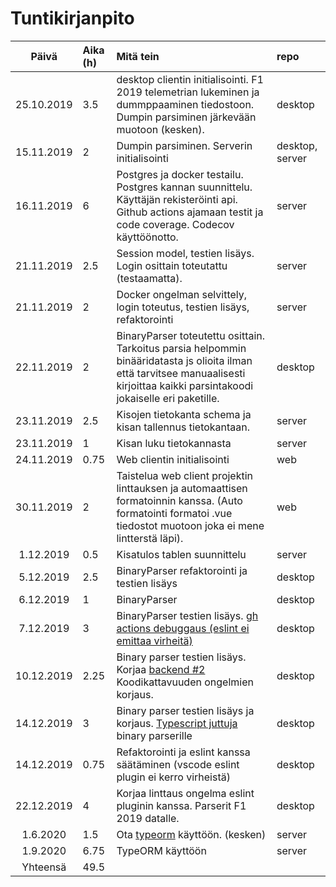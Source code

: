 # Tuntikirjanpito

| Päivä | Aika (h) | Mitä tein  | repo
| :----:|:-----| :-----| :-----|
| 25.10.2019 | 3.5    | desktop clientin initialisointi. F1 2019 telemetrian lukeminen ja dummppaaminen tiedostoon. Dumpin parsiminen järkevään muotoon (kesken). | desktop |
| 15.11.2019 | 2    | Dumpin parsiminen. Serverin initialisointi | desktop, server |
| 16.11.2019 | 6    | Postgres ja docker testailu. Postgres kannan suunnittelu. Käyttäjän rekisteröinti api. Github actions ajamaan testit ja code coverage. Codecov käyttöönotto.  | server |
| 21.11.2019 | 2.5    | Session model, testien lisäys. Login osittain toteutattu (testaamatta).  | server |
| 21.11.2019 | 2    | Docker ongelman selvittely, login toteutus, testien lisäys, refaktorointi  | server |
| 22.11.2019 | 2    | BinaryParser toteutettu osittain. Tarkoitus parsia helpommin binääridatasta js olioita ilman että tarvitsee manuaalisesti kirjoittaa kaikki parsintakoodi jokaiselle eri paketille.  | desktop |
| 23.11.2019 | 2.5    | Kisojen tietokanta schema ja kisan tallennus tietokantaan.  | server |
| 23.11.2019 | 1    | Kisan luku tietokannasta  | server |
| 24.11.2019 | 0.75    | Web clientin initialisointi  | web |
| 30.11.2019 | 2    | Taistelua web client projektin linttauksen ja automaattisen formatoinnin kanssa. (Auto formatointi formatoi .vue tiedostot muotoon joka ei mene lintterstä läpi).   | web |
| 1.12.2019 | 0.5    | Kisatulos tablen suunnittelu   | server |
| 5.12.2019 | 2.5   | BinaryParser refaktorointi ja testien lisäys   | desktop |
| 6.12.2019 | 1   | BinaryParser | desktop |
| 7.12.2019 | 3   | BinaryParser testien lisäys. [gh actions debuggaus (eslint ei emittaa virheitä)](https://github.com/FINDarkside/tobenamed-desktop-client/issues/2) | desktop |
| 10.12.2019 | 2.25   | Binary parser testien lisäys. Korjaa [backend #2](https://github.com/FINDarkside/tobenamed-desktop-client/issues/2) Koodikattavuuden ongelmien korjaus.| desktop |
| 14.12.2019 | 3   | Binary parser testien lisäys ja korjaus. [Typescript juttuja](https://github.com/FINDarkside/tobenamed-desktop-client/issues/4) binary parserille| desktop |
| 14.12.2019 | 0.75   | Refaktorointi ja eslint kanssa säätäminen (vscode eslint plugin ei kerro virheistä)| desktop |
| 22.12.2019 | 4   | Korjaa linttaus ongelma eslint pluginin kanssa. Parserit F1 2019 datalle. | desktop |
| 1.6.2020 | 1.5   | Ota [typeorm](https://github.com/typeorm/typeorm) käyttöön. (kesken) | server |
| 1.9.2020 | 6.75    | TypeORM käyttöön | server |
| Yhteensä   | 49.5   | | 
